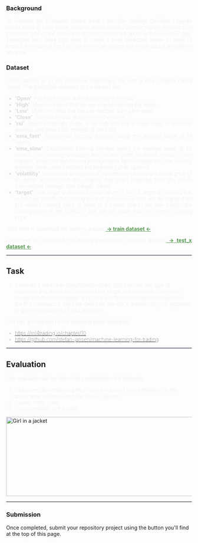### Background

<div style="color: #dddddd; 
opacity: 1;text-align:justify;
font-weight: 10;"
>

To improve the European central bank's decision making, Christine Lagarde would need to have some certainty about future currency market dynamics, in particular, one of the ones she is most concerned about is the EUR/GBP pair. Therefore, they need your team to create a small predictive model for them to know if the value of the Euro will rise or fall against the British pound a month in advance.



</div>

### Dataset
<div style="color: #dddddd; 
opacity: 1;text-align:justify;
font-weight: 10;"
>

Same dataset as in the individual challenges but with a new variable called ‘target’.
The predictive variables of the dataset are:

- **‘Open’**: Price of the pair at the beginning of the day.
- **‘High’**: Maximum price that the pair reaches during the week.
- **‘Low’**: Minimum price that the pair reaches during the week.
- **‘Close’**: Price of the pair at the end of the week.
- **’rsi’**: Relative Strength Index, is an indicator that is often used in technical analysis and shows the strength of the price.
- **’ema_fast’**: Exponential Moving Average taking the average value of 14 weeks.
- **‘ema_slow’**: Exponential Moving Average taking the average value of 42 weeks.
The moving averages are usually used to detect trends in the markets, when the fast moving average (ema_fast) exceeds the slow moving average (ema_slow) indicates the beginning of an uptrend.
- **‘volatility’**: Volatility is a measure of the intensity of changes in the price of an asset. In this case the volatility has been obtained from the NATR (Normalized Average True Range).
Target:
- **‘target’**: The target is defined by two values, 1 or 0. 
If target is 1 means that in the next month, the closing price of the EURGDP pair will be higher than this week's closing price. 
If target is 0 means that in the next month, the closing price of the EURGDP pair will be lower than this week's closing price. 


Click here to download the training dataset:<a style ="color: rgba(86, 151, 81, 1); font-weight: 700;" href="https://challenges-asset-files.s3.us-east-2.amazonaws.com/data_sets/Data-Science/4+-+events/femhack/datasets/train.csv
"> -> train dataset <- </a>

Click here to download the testing predictable variables dataset:<a style ="color: rgba(86, 151, 81, 1); font-weight: 700;" href="https://challenges-asset-files.s3.us-east-2.amazonaws.com/data_sets/Data-Science/4+-+events/femhack/datasets/test_x.csv
"> -> test_x dataset <- </a>

</div>

<hr style="border:1px solid#404560; 
opacity: 0.5;"> </hr>


## Task 
<div style="color: #dddddd; 
opacity: 1;
font-weight: 10;"
>

1. Generate a predictive classification model (you can use any type of algorithm) that allows you to predict the ‘target’ of the dataset. Train your model with the train dataset, and once you find the model that maximizes the f1-score(macro), input the data from the test_x dataset into your algorithm to get the predictions of your algorithm.

You can get inspired by the following these examples:
- https://ml4trading.io/chapter/10
- https://github.com/stefan-jansen/machine-learning-for-trading


</div>

<hr style="border:1px solid#404560; 
opacity: 0.5;"> </hr>


## Evaluation 
<div style="color: #dddddd; 
opacity: 1;
font-weight: 10;"
>

The evaluation will be taken into consideration the following:

1. Objectives: By measuring the f1-score macro of your predictions to the predictable variables from the 'test_x' dataset.
2. Quality of the code.
3. Documentation of the code.


</div>

<div>
 <img style="display: block;
  margin-left: auto;
  margin-right: auto;" src="https://challenges-asset-files.s3.us-east-2.amazonaws.com/Femhack/Creator_EN.png" alt="Girl in a jacket" width="600" height="215">
</div>



<hr style="border:1px solid#404560; 
opacity: 0.5;"> </hr>


### Submission

Once completed, submit your repository project using the button you'll find at the top of this page.

<br/>



